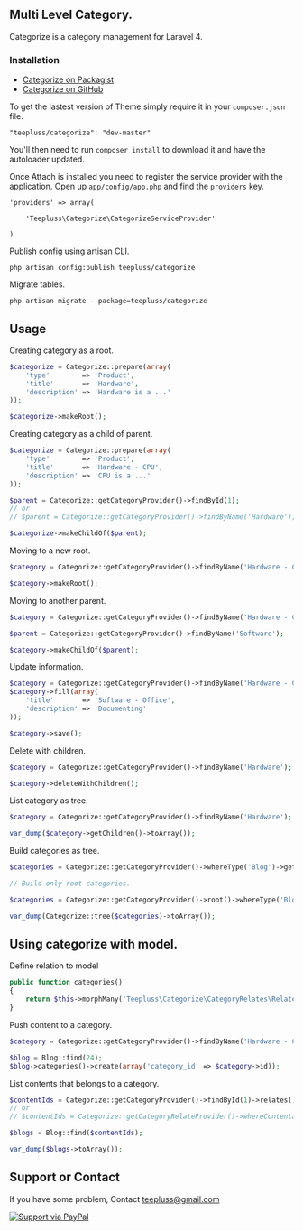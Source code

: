 ## Multi Level Category.

Categorize is a category management for Laravel 4.

### Installation

- [Categorize on Packagist](https://packagist.org/packages/teepluss/categorize)
- [Categorize on GitHub](https://github.com/teepluss/laravel4-categorize)

To get the lastest version of Theme simply require it in your `composer.json` file.

~~~
"teepluss/categorize": "dev-master"
~~~

You'll then need to run `composer install` to download it and have the autoloader updated.

Once Attach is installed you need to register the service provider with the application. Open up `app/config/app.php` and find the `providers` key.

~~~
'providers' => array(

    'Teepluss\Categorize\CategorizeServiceProvider'

)
~~~

Publish config using artisan CLI.

~~~
php artisan config:publish teepluss/categorize
~~~

Migrate tables.

~~~
php artisan migrate --package=teepluss/categorize
~~~

## Usage

Creating category as a root.
~~~php
$categorize = Categorize::prepare(array(
    'type'        => 'Product',
    'title'       => 'Hardware',
    'description' => 'Hardware is a ...'
));

$categorize->makeRoot();
~~~

Creating category as a child of parent.
~~~php
$categorize = Categorize::prepare(array(
    'type'        => 'Product',
    'title'       => 'Hardware - CPU',
    'description' => 'CPU is a ...'
));

$parent = Categorize::getCategoryProvider()->findById(1);
// or
// $parent = Categorize::getCategoryProvider()->findByName('Hardware');

$categorize->makeChildOf($parent);
~~~

Moving to a new root.
~~~php
$category = Categorize::getCategoryProvider()->findByName('Hardware - CPU');

$category->makeRoot();
~~~

Moving to another parent.
~~~php
$category = Categorize::getCategoryProvider()->findByName('Hardware - CPU');

$parent = Categorize::getCategoryProvider()->findByName('Software');

$category->makeChildOf($parent);
~~~

Update information.
~~~php
$category = Categorize::getCategoryProvider()->findByName('Hardware - CPU');
$category->fill(array(
    'title'       => 'Software - Office',
    'description' => 'Documenting'
));

$category->save();
~~~

Delete with children.
~~~php
$category = Categorize::getCategoryProvider()->findByName('Hardware');

$category->deleteWithChildren();
~~~

List category as tree.
~~~php
$category = Categorize::getCategoryProvider()->findByName('Hardware');

var_dump($category->getChildren()->toArray());
~~~

Build categories as tree.
~~~php
$categories = Categorize::getCategoryProvider()->whereType('Blog')->get();

// Build only root categories.

$categories = Categorize::getCategoryProvider()->root()->whereType('Blog')->get();

var_dump(Categorize::tree($categories)->toArray());
~~~

## Using categorize with model.

Define relation to model
~~~php
public function categories()
{
    return $this->morphMany('Teepluss\Categorize\CategoryRelates\Relate', 'contentable');
}
~~~

Push content to a category.
~~~php
$category = Categorize::getCategoryProvider()->findByName('Hardware - CPU');

$blog = Blog::find(24);
$blog->categories()->create(array('category_id' => $category->id));
~~~

List contents that belongs to a category.
~~~php
$contentIds = Categorize::getCategoryProvider()->findById(1)->relates()->whereContentableType('Blog')->lists('contentable_id');
// or
// $contentIds = Categorize::getCategoryRelateProvider()->whereContentableType('Blog')->whereCategoryId(1)->lists('contentable_id');

$blogs = Blog::find($contentIds);

var_dump($blogs->toArray());
~~~

## Support or Contact

If you have some problem, Contact teepluss@gmail.com


[![Support via PayPal](https://rawgithub.com/chris---/Donation-Badges/master/paypal.jpeg)](https://www.paypal.com/cgi-bin/webscr?cmd=_s-xclick&hosted_button_id=9GEC8J7FAG6JA)